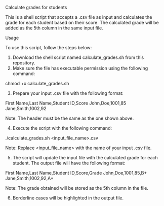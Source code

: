 Calculate grades for students

This is a shell script that accepts a .csv file as input and calculates the grade for each student based on their score. The calculated grade will be added as the 5th column in the same input file.

Usage

To use this script, follow the steps below:

1. Download the shell script named calculate_grades.sh from this repository.
2. Make sure the file has executable permission using the following command:

  chmod +x calculate_grades.sh

3. Prepare your input .csv file with the following format:

  First Name,Last Name,Student ID,Score
  John,Doe,1001,85
  Jane,Smith,1002,92

Note: The header must be the same as the one shown above.

4. Execute the script with the following command: 

./calculate_grades.sh <input_file_name>.csv

Note: Replace <input_file_name> with the name of your input .csv file.

5. The script will update the input file with the calculated grade for each student. The output file will have the following format:

First Name,Last Name,Student ID,Score,Grade
John,Doe,1001,85,B+
Jane,Smith,1002,92,A+

Note: The grade obtained will be stored as the 5th column in the file.

6. Borderline cases will be highlighted in the output file.


